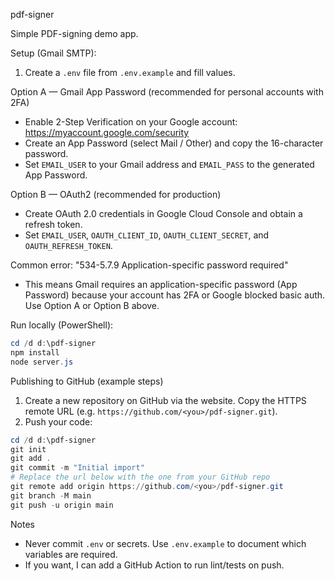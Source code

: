 pdf-signer

Simple PDF-signing demo app.

Setup (Gmail SMTP):

1) Create a `.env` file from `.env.example` and fill values.

Option A — Gmail App Password (recommended for personal accounts with 2FA)
- Enable 2-Step Verification on your Google account: https://myaccount.google.com/security
- Create an App Password (select Mail / Other) and copy the 16-character password.
- Set `EMAIL_USER` to your Gmail address and `EMAIL_PASS` to the generated App Password.

Option B — OAuth2 (recommended for production)
- Create OAuth 2.0 credentials in Google Cloud Console and obtain a refresh token.
- Set `EMAIL_USER`, `OAUTH_CLIENT_ID`, `OAUTH_CLIENT_SECRET`, and `OAUTH_REFRESH_TOKEN`.

Common error: "534-5.7.9 Application-specific password required"
- This means Gmail requires an application-specific password (App Password) because your account has 2FA or Google blocked basic auth. Use Option A or Option B above.

Run locally (PowerShell):

```powershell
cd /d d:\pdf-signer
npm install
node server.js
```

Publishing to GitHub (example steps)

1. Create a new repository on GitHub via the website. Copy the HTTPS remote URL (e.g. `https://github.com/<you>/pdf-signer.git`).
2. Push your code:

```powershell
cd /d d:\pdf-signer
git init
git add .
git commit -m "Initial import"
# Replace the url below with the one from your GitHub repo
git remote add origin https://github.com/<you>/pdf-signer.git
git branch -M main
git push -u origin main
```

Notes
- Never commit `.env` or secrets. Use `.env.example` to document which variables are required.
- If you want, I can add a GitHub Action to run lint/tests on push.
